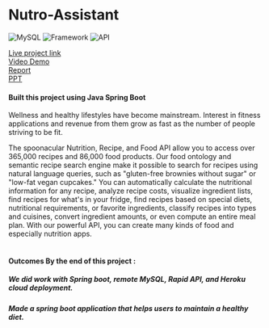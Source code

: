 # Nutro-Assistant

![MySQL](https://img.shields.io/badge/SQL-blueviolet)
![Framework](https://img.shields.io/badge/Framework-JavaSpringBoot-red)
![API](https://img.shields.io/badge/API-Nutritions-fcba03)

[Live project link](https://neuroassistant.herokuapp.com/) <br />
[Video Demo](https://drive.google.com/file/d/1fZfbuYnKaoDXsNpt60gOI2fhAb-pLrV9/view?usp=sharing) <br />
[Report](https://github.com/mayanksamadhiya12345/Nutro-Assistant/blob/main/19MIM10077_InternshipReport.docx)<br />
[PPT](https://github.com/mayanksamadhiya12345/Nutro-Assistant/blob/main/NutriAssistant.pptx)

#### Built this project using <strong >Java Spring Boot</strong>

Wellness and healthy lifestyles have become mainstream. Interest in fitness applications and revenue from them grow as fast as the number of people striving to be fit.


The spoonacular Nutrition, Recipe, and Food API allow you to access over 365,000 recipes and 86,000 food products. Our food ontology and semantic recipe search engine make it possible to search for recipes using natural language queries, such as "gluten-free brownies without sugar" or "low-fat vegan cupcakes." You can automatically calculate the nutritional information for any recipe, analyze recipe costs, visualize ingredient lists, find recipes for what's in your fridge, find recipes based on special diets, nutritional requirements, or favorite ingredients, classify recipes into types and cuisines, convert ingredient amounts, or even compute an entire meal plan. With our powerful API, you can create many kinds of food and especially nutrition apps.
<br /><br />

#### Outcomes By the end of this project :

##### We did work with Spring boot, remote MySQL, Rapid API, and Heroku cloud deployment.
##### Made a spring boot application that helps users to maintain a healthy diet.
